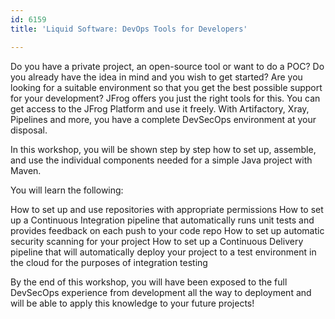 ```yaml
---
id: 6159
title: 'Liquid Software: DevOps Tools for Developers'

---
```

Do you have a private project, an open-source tool or want to do a POC? Do you already have the idea in mind and you wish to get started? Are you looking for a suitable environment so that you get the best possible support for your development?
JFrog offers you just the right tools for this. You can get access to the JFrog Platform and use it freely. With Artifactory, Xray, Pipelines and more, you have a complete DevSecOps environment at your disposal.

In this workshop, you will be shown step by step how to set up, assemble, and use the individual components needed for a simple Java project with Maven.

You will learn the following:

How to set up and use repositories with appropriate permissions
How to set up a Continuous Integration pipeline that automatically runs unit tests and provides feedback on each push to your code repo
How to set up automatic security scanning for your project
How to set up a Continuous Delivery pipeline that will automatically deploy your project to a test environment in the cloud for the purposes of integration testing

By the end of this workshop, you will have been exposed to the full DevSecOps experience from development all the way to deployment and will be able to apply this knowledge to your future projects!